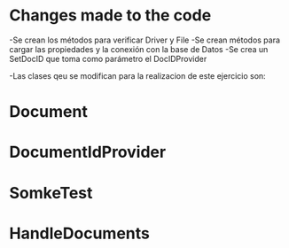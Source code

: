 # Changes made to the code


-Se crean los métodos para verificar Driver y File
-Se crean métodos para cargar las propiedades y la conexión con la base de Datos
-Se crea un SetDocID que toma como parámetro el DocIDProvider

-Las clases qeu se modifican para la realizacion de este ejercicio son:
# Document
# DocumentIdProvider
# SomkeTest
# HandleDocuments
